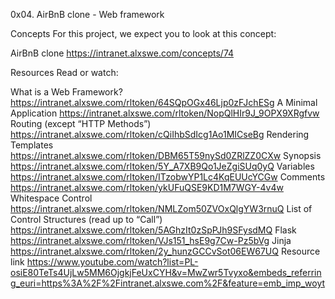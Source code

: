 0x04. AirBnB clone - Web framework

Concepts
For this project, we expect you to look at this concept:

AirBnB clone  https://intranet.alxswe.com/concepts/74

Resources
Read or watch:

What is a Web Framework? https://intranet.alxswe.com/rltoken/64SQpOGx46Ljp0zFJchESg
A Minimal Application  https://intranet.alxswe.com/rltoken/NopQlHIr9J_9OPX9XRgfvw
Routing (except “HTTP Methods”)  https://intranet.alxswe.com/rltoken/cQiIhbSdIcg1Ao1MICseBg
Rendering Templates  https://intranet.alxswe.com/rltoken/DBM65T59nySd0ZRlZZ0CXw
Synopsis  https://intranet.alxswe.com/rltoken/5Y_A7XB9Qo1JeZgiSUq0yQ
Variables  https://intranet.alxswe.com/rltoken/ITzobwYP1Lc4KqEUUcYCGw
Comments https://intranet.alxswe.com/rltoken/ykUFuQSE9KD1M7WGY-4v4w
Whitespace Control https://intranet.alxswe.com/rltoken/NMLZom50ZVOxQlgYW3rnuQ
List of Control Structures (read up to “Call”)  https://intranet.alxswe.com/rltoken/5AGhzIt0zSpPJh9SFysdMQ
Flask  https://intranet.alxswe.com/rltoken/VJs151_hsE9g7Cw-Pz5bVg
Jinja  https://intranet.alxswe.com/rltoken/2y_hunzGCCvSot06EW67UQ
Resource link https://www.youtube.com/watch?list=PL-osiE80TeTs4UjLw5MM6OjgkjFeUxCYH&v=MwZwr5Tvyxo&embeds_referring_euri=https%3A%2F%2Fintranet.alxswe.com%2F&feature=emb_imp_woyt

